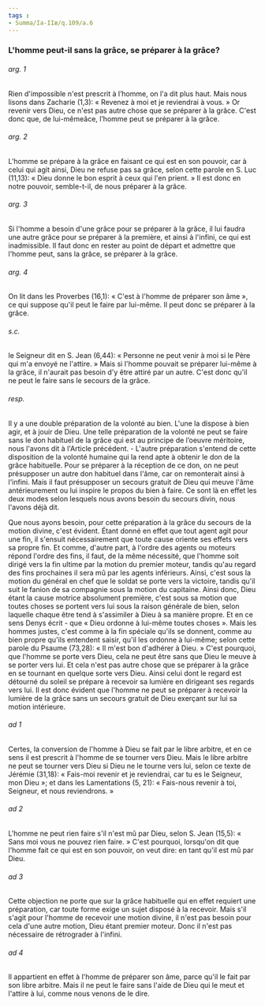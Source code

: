 ```yaml
---
tags : 
- Summa/Ia-IIæ/q.109/a.6
---
```


### L'homme peut-il sans la grâce, se préparer à la grâce?

###### arg. 1
Rien d'impossible n'est prescrit à l’homme, on l'a dit plus haut. Mais nous lisons dans Zacharie (1,3): « Revenez à moi et je reviendrai à vous. » Or revenir vers Dieu, ce n'est pas autre chose que se préparer à la grâce. C'est donc que, de lui-mêmeâce, l’homme peut se préparer à la grâce. 

###### arg. 2
L’homme se prépare à la grâce en faisant ce qui est en son pouvoir, car à celui qui agit ainsi, Dieu ne refuse pas sa grâce, selon cette parole en S. Luc (11,13): « Dieu donne le bon esprit à ceux qui l'en prient. » Il est donc en notre pouvoir, semble-t-il, de nous préparer à la grâce. 

###### arg. 3
Si l'homme a besoin d'une grâce pour se préparer à la grâce, il lui faudra une autre grâce pour se préparer à la première, et ainsi à l'infini, ce qui est inadmissible. Il faut donc en rester au point de départ et admettre que l'homme peut, sans la grâce, se préparer à la grâce. 

###### arg. 4
On lit dans les Proverbes (16,1): « C'est à l'homme de préparer son âme », ce qui suppose qu'il peut le faire par lui-même. Il peut donc se préparer à la grâce. 

###### s.c.
le Seigneur dit en S. Jean (6,44): « Personne ne peut venir à moi si le Père qui m'a envoyé ne l'attire. » Mais si l'homme pouvait se préparer lui-même à la grâce, il n'aurait pas besoin d'y être attiré par un autre. C'est donc qu'il ne peut le faire sans le secours de la grâce. 

###### resp.
Il y a une double préparation de la volonté au bien. L'une la dispose à bien agir, et à jouir de Dieu. Une telle préparation de la volonté ne peut se faire sans le don habituel de la grâce qui est au principe de l’oeuvre méritoire, nous l'avons dit à l'Article précédent. - L'autre préparation s'entend de cette disposition de la volonté humaine qui la rend apte à obtenir le don de la grâce habituelle. Pour se préparer à la réception de ce don, on ne peut présupposer un autre don habituel dans l'âme, car on remonterait ainsi à l'infini. Mais il faut présupposer un secours gratuit de Dieu qui meuve l'âme antérieurement ou lui inspire le propos du bien à faire. Ce sont là en effet les deux modes selon lesquels nous avons besoin du secours divin, nous l'avons déjà dit. 

Que nous ayons besoin, pour cette préparation à la grâce du secours de la motion divine, c'est évident. Étant donné en effet que tout agent agit pour une fin, il s'ensuit nécessairement que toute cause oriente ses effets vers sa propre fin. Et comme, d'autre part, à l'ordre des agents ou moteurs répond l'ordre des fins, il faut, de la même nécessité, que l'homme soit dirigé vers la fin ultime par la motion du premier moteur, tandis qu'au regard des fins prochaines il sera mû par les agents inférieurs. Ainsi, c'est sous la motion du général en chef que le soldat se porte vers la victoire, tandis qu'il suit le fanion de sa compagnie sous la motion du capitaine. Ainsi donc, Dieu étant la cause motrice absolument première, c'est sous sa motion que toutes choses se portent vers lui sous la raison générale de bien, selon laquelle chaque être tend à s'assimiler à Dieu à sa manière propre. Et en ce sens Denys écrit - que « Dieu ordonne à lui-même toutes choses ». Mais les hommes justes, c'est comme à la fin spéciale qu'ils se donnent, comme au bien propre qu'ils entendent saisir, qu'il les ordonne à lui-même; selon cette parole du Psaume (73,28): « Il m'est bon d'adhérer à Dieu. » C'est pourquoi, que l'homme se porte vers Dieu, cela ne peut être sans que Dieu le meuve à se porter vers lui. Et cela n'est pas autre chose que se préparer à la grâce en se tournant en quelque sorte vers Dieu. Ainsi celui dont le regard est détourné du soleil se prépare à recevoir sa lumière en dirigeant ses regards vers lui. Il est donc évident que l'homme ne peut se préparer à recevoir la lumière de la grâce sans un secours gratuit de Dieu exerçant sur lui sa motion intérieure. 

###### ad 1
Certes, la conversion de l'homme à Dieu se fait par le libre arbitre, et en ce sens il est prescrit à l'homme de se tourner vers Dieu. Mais le libre arbitre ne peut se tourner vers Dieu si Dieu ne le tourne vers lui, selon ce texte de Jérémie (31,18): « Fais-moi revenir et je reviendrai, car tu es le Seigneur, mon Dieu »; et dans les Lamentations (5, 21): « Fais-nous revenir à toi, Seigneur, et nous reviendrons. » 

###### ad 2
L'homme ne peut rien faire s'il n'est mû par Dieu, selon S. Jean (15,5): « Sans moi vous ne pouvez rien faire. » C'est pourquoi, lorsqu'on dit que l'homme fait ce qui est en son pouvoir, on veut dire: en tant qu'il est mû par Dieu. 

###### ad 3
Cette objection ne porte que sur la grâce habituelle qui en effet requiert une préparation, car toute forme exige un sujet disposé à la recevoir. Mais s'il s'agit pour l'homme de recevoir une motion divine, il n'est pas besoin pour cela d'une autre motion, Dieu étant premier moteur. Donc il n'est pas nécessaire de rétrograder à l'infini. 

###### ad 4
Il appartient en effet à l'homme de préparer son âme, parce qu'il le fait par son libre arbitre. Mais il ne peut le faire sans l'aide de Dieu qui le meut et l'attire à lui, comme nous venons de le dire. 

